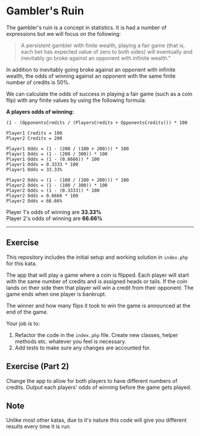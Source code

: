 # Gambler's Ruin

The gambler's ruin is a concept in statistics. It is had a number of expressions but we will focus on the following:

> A persistent gambler with finite wealth, playing a fair game (that is, each bet has expected value of zero to both sides) will eventually and inevitably go broke against an opponent with infinite wealth."

In addition to inevitably going broke against an opponent with infinite wealth, the odds of winning against an opponent with the same finite number of credits is 50%.

We can calculate the odds of success in playing a fair game (such as a coin flip) with any finite values by using the following formula:

**A players odds of winning:** <br>
```
(1 - (OpponentsCredits / (PlayersCredits + OpponentsCredits))) * 100
```

```
Player1 Credits = 100
Player2 Credits = 200

Player1 Odds = (1 - (200 / (100 + 200))) * 100
Player1 Odds = (1 - (200 / 300)) * 100
Player1 Odds = (1 - (0.6666)) * 100
Player1 Odds = 0.3333 * 100
Player1 Odds = 33.33%

Player2 Odds = (1 - (100 / (100 + 200))) * 100
Player2 Odds = (1 - (100 / 300)) * 100
Player2 Odds = (1 - (0.3333)) * 100
Player2 Odds = 0.6666 * 100
Player2 Odds = 66.66%
```

Player 1's odds of winning are **33.33%** <br>
Player 2's odds of winning are **66.66%**

<hr>

## Exercise

This repository includes the initial setup and working solution in `index.php` for this kata.

The app that will play a game where a coin is flipped. Each player will start with the same number of credits and is assigned heads or tails. If the coin lands on their side then that player will win a credit from their opponent. The game ends when one player is bankrupt.

The winner and how many flips it took to win the game is announced at the end of the game.

Your job is to:

1. Refactor the code in the `index.php` file. Create new classes, helper methods etc. whatever you feel is necessary.
2. Add tests to make sure any changes are accounted for.

## Exercise (Part 2)

Change the app to allow for both players to have different numbers of credits. Output each players' odds of winning before the game gets played.


## Note

Unlike most other katas, due to it's nature this code will give you different results every time it is run.
